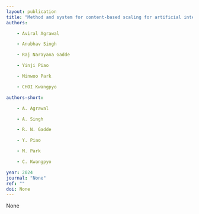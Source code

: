 ```yaml
---
layout: publication
title: "Method and system for content-based scaling for artificial intelligence based in-loop filters"
authors:

    - Aviral Agrawal

    - Anubhav Singh

    - Raj Narayana Gadde

    - Yinji Piao

    - Minwoo Park

    - CHOI Kwangpyo

authors-short:

    - A. Agrawal

    - A. Singh

    - R. N. Gadde

    - Y. Piao

    - M. Park

    - C. Kwangpyo

year: 2024
journal: "None"
ref: ""
doi: None
---
```


None
    